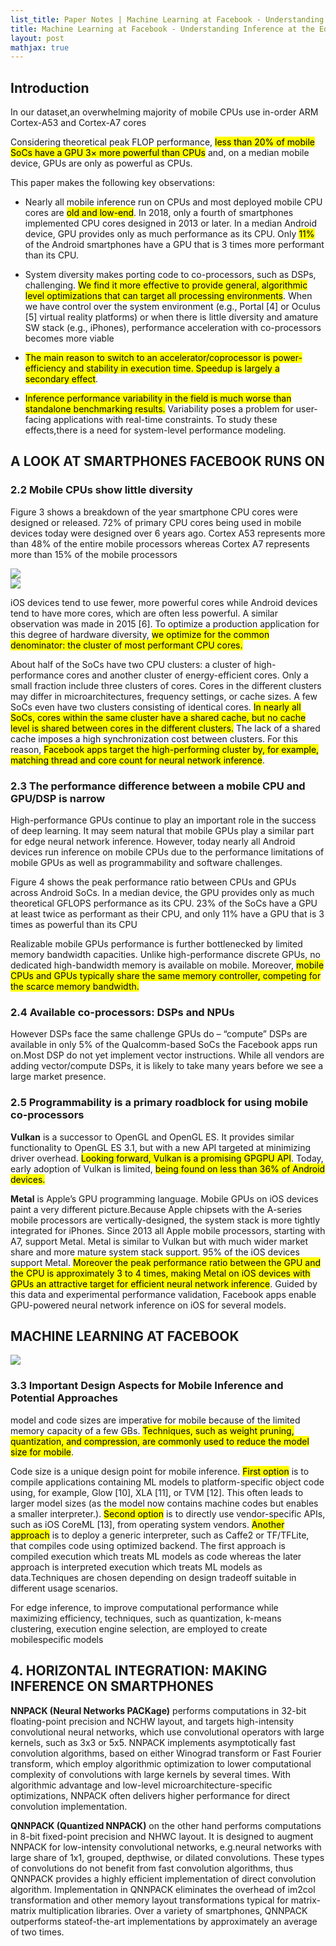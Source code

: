 ```yaml
---
list_title: Paper Notes | Machine Learning at Facebook - Understanding Inference at the Edge
title: Machine Learning at Facebook - Understanding Inference at the Edge
layout: post
mathjax: true
---
```


## Introduction

In our dataset,an overwhelming majority of mobile CPUs use in-order ARM Cortex-A53 and Cortex-A7 cores

Considering theoretical peak FLOP performance, <mark>less than 20% of mobile SoCs have a GPU 3× more powerful than CPUs</mark> and, on a
median mobile device, GPUs are only as powerful as CPUs.

This paper makes the following key observations:

- Nearly all mobile inference run on CPUs and most deployed mobile CPU cores are <mark>old and low-end</mark>. In 2018, only a fourth of smartphones implemented CPU cores designed in 2013 or later. In a median Android device, GPU provides only as much performance as its CPU. Only <mark>11%</mark> of the Android smartphones have a GPU that is 3 times more performant than its CPU.

- System diversity makes porting code to co-processors, such as DSPs, challenging. <mark>We find it more effective to provide general, algorithmic level optimizations that can target all processing environments</mark>. When we have control over the system environment (e.g., Portal [4] or Oculus [5] virtual reality platforms) or when there is little diversity and amature SW stack (e.g., iPhones), performance acceleration with co-processors becomes more viable

- <mark>The main reason to switch to an accelerator/coprocessor is power-efficiency and stability in execution time. Speedup is largely a secondary effect</mark>.

- <mark>Inference performance variability in the field is much worse than standalone benchmarking results.</mark> Variability poses a problem for user-facing applications with real-time constraints. To study these effects,there is a need for system-level performance modeling.

## A LOOK AT SMARTPHONES FACEBOOK RUNS ON

### 2.2 Mobile CPUs show little diversity

Figure 3 shows a breakdown of the year smartphone CPU cores were designed or released. 72% of primary CPU cores being used in mobile devices today were designed over 6 years ago. Cortex A53 represents more than 48% of the entire mobile processors whereas Cortex A7 represents more than 15% of the mobile processors

<div class="md-flex-h md-flex-no-wrap md-margin-bottom-12">
<div><img src="{{site.baseurl}}/assets/images/2020/02/1.png"></div>
<div class="md-margin-left-12"><img src="{{site.baseurl}}/assets/images/2020/02/2.png"></div>
</div>

iOS devices tend to use fewer, more powerful cores while Android devices tend to have more cores, which are often less powerful. A similar observation was made in 2015 [6]. To optimize a production application for this degree of hardware diversity, <mark>we optimize for the common denominator: the cluster of most performant CPU cores.</mark>

About half of the SoCs have two CPU clusters: a cluster of high-performance cores and another cluster of energy-efficient cores. Only a small fraction include three clusters of cores. Cores in the different clusters may differ in microarchitectures, frequency settings, or cache sizes. A few SoCs even have two clusters consisting of identical cores. <mark>In nearly all SoCs, cores within the same cluster have a shared cache, but no cache level is shared between cores in the different clusters.</mark> The lack of a shared cache imposes a high synchronization cost between clusters. For this reason, <mark>Facebook apps target the high-performing cluster by, for example, matching thread and core count for neural network inference</mark>.

### 2.3 The performance difference between a mobile CPU and GPU/DSP is narrow

High-performance GPUs continue to play an important role in the success of deep learning. It may seem natural that mobile GPUs play a similar part for edge neural network inference. However, today nearly all Android devices run inference on mobile CPUs due to the performance limitations of mobile GPUs as well as programmability and software challenges.

Figure 4 shows the peak performance ratio between CPUs and GPUs across Android SoCs. In a median device, the GPU provides only as much theoretical GFLOPS performance as its CPU. 23% of the SoCs have a GPU at least twice as performant as their CPU, and only 11% have a GPU that is 3 times as powerful than its CPU

Realizable mobile GPUs performance is further bottlenecked by limited memory bandwidth capacities.
Unlike high-performance discrete GPUs, no dedicated high-bandwidth memory is available on mobile. Moreover, <mark>mobile CPUs and GPUs typically share the same memory controller, competing for the scarce memory bandwidth.</mark>

### 2.4 Available co-processors: DSPs and NPUs

However DSPs face the same challenge GPUs do – “compute” DSPs are available in only 5% of the Qualcomm-based SoCs the Facebook apps run on.Most DSP do not yet implement vector instructions. While all vendors are adding vector/compute DSPs, it is likely to take many years before we see a large market presence.

### 2.5 Programmability is a primary roadblock for using mobile co-processors

**Vulkan** is a successor to OpenGL and OpenGL ES. It provides similar functionality to OpenGL ES 3.1, but with a new API targeted at minimizing driver overhead. <mark>Looking forward, Vulkan is a promising GPGPU API</mark>. Today, early adoption of Vulkan is limited, <mark>being found on less than 36% of Android devices. </mark>

**Metal** is Apple’s GPU programming language. Mobile GPUs on iOS devices paint a very different picture.Because Apple chipsets with the A-series mobile processors are vertically-designed, the system stack is more tightly integrated for iPhones. Since 2013 all Apple mobile processors, starting with A7, support Metal. Metal is similar to Vulkan but with much wider market share
and more mature system stack support. 95% of the iOS devices support Metal. <mark>Moreover the peak performance ratio between the GPU and the CPU is approximately 3 to 4 times, making Metal on iOS devices with GPUs an attractive target for efficient neural network inference</mark>. Guided by this data and experimental performance validation, Facebook apps enable GPU-powered neural network inference on iOS for several models.

## MACHINE LEARNING AT FACEBOOK

<img class="md-img-center" src="{{site.baseurl}}/assets/images/2020/02/3/.png">

### 3.3 Important Design Aspects for Mobile Inference and Potential Approaches

model and code sizes are imperative for mobile because of the limited memory capacity of a few
GBs. <mark>Techniques, such as weight pruning, quantization, and compression, are commonly used to reduce the model size for mobile</mark>. 

Code size is a unique design point for mobile inference. <mark>First option</mark> is to compile applications containing ML models to platform-specific object code using, for example, Glow [10], XLA [11], or TVM [12]. This often leads to larger model sizes (as the model now contains machine codes but enables a smaller interpreter.). <mark>Second option</mark> is to directly use vendor-specific APIs, such as iOS CoreML [13], from operating system vendors. <mark>Another approach</mark> is to deploy a generic interpreter, such as Caffe2 or TF/TFLite, that compiles code using optimized backend. The first approach is compiled execution which treats ML models as code whereas the later approach is interpreted execution which treats ML models as data.Techniques are chosen depending on design tradeoff suitable in different usage scenarios.

 For edge inference, to improve computational performance while maximizing efficiency, techniques, such as quantization, k-means clustering, execution engine selection, are employed to create mobilespecific models

 ## 4. HORIZONTAL INTEGRATION: MAKING INFERENCE ON SMARTPHONES

**NNPACK (Neural Networks PACKage)** performs computations in 32-bit floating-point precision and NCHW layout, and targets high-intensity convolutional neural networks, which use convolutional operators with large kernels, such as 3x3 or 5x5. NNPACK implements asymptotically fast convolution algorithms, based on either Winograd transform or Fast Fourier transform, which employ algorithmic optimization to lower computational complexity of convolutions with large kernels by several times. With algorithmic advantage and low-level microarchitecture-specific optimizations, NNPACK often delivers higher performance for direct convolution implementation.

**QNNPACK (Quantized NNPACK)** on the other hand performs computations in 8-bit fixed-point precision and NHWC layout. It is designed to augment NNPACK for low-intensity convolutional networks, e.g.neural networks with large share of 1x1, grouped, depthwise, or dilated convolutions. These types of convolutions do not benefit from fast convolution algorithms, thus QNNPACK provides a highly efficient implementation of direct convolution algorithm. Implementation in QNNPACK eliminates the overhead of im2col transformation and other memory layout transformations typical for matrix-matrix multiplication libraries. Over a variety of smartphones, QNNPACK outperforms stateof-the-art implementations by approximately an average of two times.

